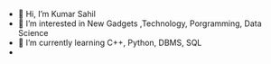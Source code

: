 - 👋 Hi, I’m Kumar Sahil
- 👀 I’m interested in New Gadgets ,Technology, Porgramming, Data Science
- 🌱 I’m currently learning C++, Python, DBMS, SQL
- 

<!---
ksahil168/ksahil168 is a ✨ special ✨ repository because its `README.md` (this file) appears on your GitHub profile.
You can click the Preview link to take a look at your changes.
--->
